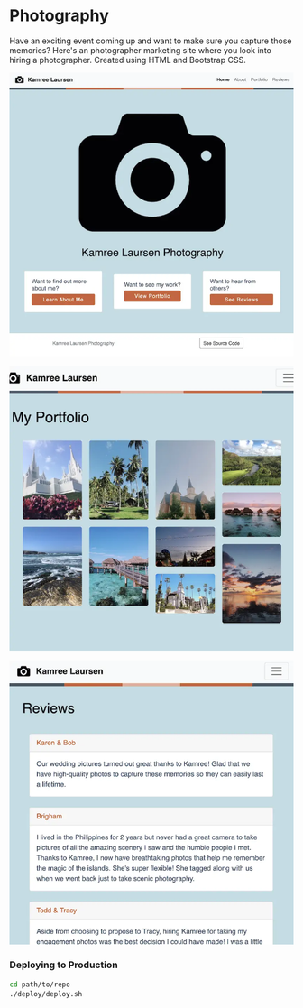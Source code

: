 # Photography

Have an exciting event coming up and want to make sure you capture those memories? Here's an photographer marketing site where you look into hiring a photographer. Created using HTML and Bootstrap CSS.

![Demo Screenshot 1](./README-demo-screenshot1.webp)

![Demo Screenshot 2](./README-demo-screenshot2.webp)

![Demo Screenshot 3](./README-demo-screenshot3.webp)

### Deploying to Production

```bash
cd path/to/repo
./deploy/deploy.sh
```
